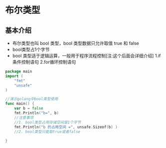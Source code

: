 # 布尔类型

## 基本介绍
- 布尔类型也叫 bool 类型，bool 类型数据只允许取值 true 和 false
- bool类型占1个字节
- bool 类型适于逻辑运算，一般用于程序流程控制[注:这个后面会详细介绍]
1.if条件控制语句
2.for循环控制语句

```go
package main
import (
	"fmt"
	"unsafe"
)

//演示golang中bool类型使用
func main() {
	var b = false
	fmt.Println("b=", b)
	//注意事项
	//1. bool类型占用存储空间是1个字节
	fmt.Println("b 的占用空间 =", unsafe.Sizeof(b) )
	//2. bool类型只能取true或者false
	
}
```